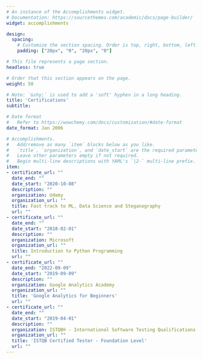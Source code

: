```yaml
---
# An instance of the Accomplishments widget.
# Documentation: https://sourcethemes.com/academic/docs/page-builder/
widget: accomplishments

design:
  spacing:
    # Customize the section spacing. Order is top, right, bottom, left.
    padding: ["20px", "0", "20px", "0"]

# This file represents a page section.
headless: true

# Order that this section appears on the page.
weight: 50

# Note: `&shy;` is used to add a 'soft' hyphen in a long heading.
title: 'Certifications'
subtitle:

# Date format
#   Refer to https://wowchemy.com/docs/customization/#date-format
date_format: Jan 2006

# Accomplishments.
#   Add/remove as many `item` blocks below as you like.
#   `title`, `organization`, and `date_start` are the required parameters.
#   Leave other parameters empty if not required.
#   Begin multi-line descriptions with YAML's `|2-` multi-line prefix.
item:
- certificate_url: ""
  date_end: ""
  date_start: "2020-10-08"
  description: ""
  organization: Udemy
  organization_url: ""
  title: Fast track to ML, Data Science and Steganography
  url: ""
- certificate_url: ""
  date_end: ""
  date_start: "2018-02-01"
  description: ""
  organization: Microsoft
  organization_url: ""
  title: Introduction to Python Programming
  url: ""
- certificate_url: ""
  date_end: "2022-09-09"
  date_start: "2019-09-09"
  description: ""
  organization: Google Analytics Academy
  organization_url: ""
  title: 'Google Analytics for Beginners'
  url: ""
- certificate_url: ""
  date_end: ""
  date_start: "2019-04-01"
  description: ""
  organization: ISTQB® - International Software Testing Qualifications Board
  organization_url: ""
  title: 'ISTQB Certified Tester - Foundation Level'
  url: ""
---
```

